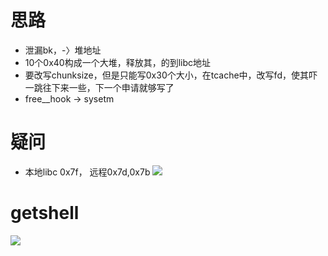# 思路
- 泄漏bk，-〉堆地址
- 10个0x40构成一个大堆，释放其，的到libc地址
- 要改写chunksize，但是只能写0x30个大小，在tcache中，改写fd，使其吓一跳往下来一些，下一个申请就够写了
- free__hook -> sysetm

# 疑问
- 本地libc 0x7f， 远程0x7d,0x7b
![](https://r2.20161023.xyz/pic/20250525132838109.png)

# getshell
![](https://r2.20161023.xyz/pic/20250525132959654.png)